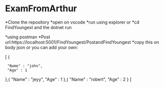 # ExamFromArthur
*Clone the repository
*open on vscode
*run using explorer or
*cd FindYoungest and the dotnet run


*using postman
*Post url:https://localhost:5001/FindYoungest/PostandFindYoungest
*copy this on body json or you can add your own:

[
    {
    
     "Name" : "john",
     "Age" : 1
  
},{
     "Name" : "jeyy",
   "Age" : 1
},{
     "Name" : "robert",
     "Age" : 2
}
]
